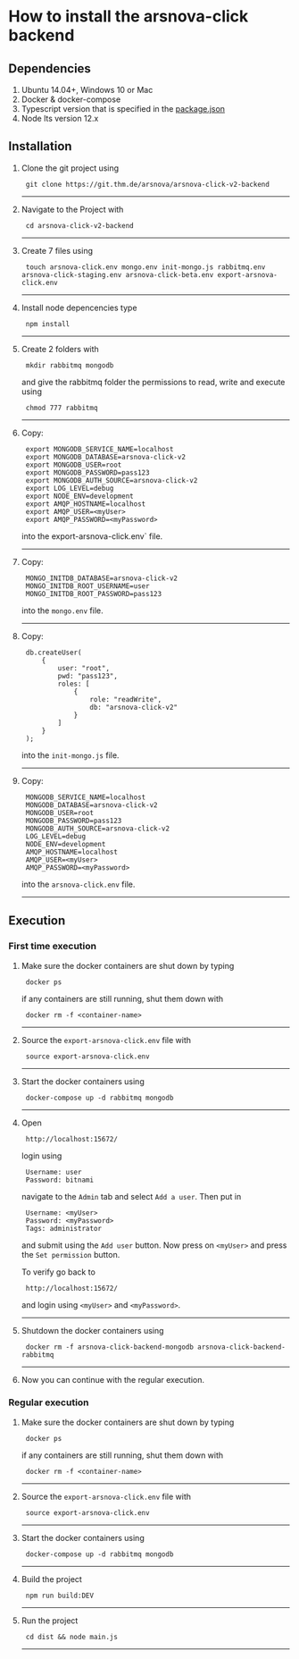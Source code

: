 # How to install the arsnova-click backend

## Dependencies 

1. Ubuntu 14.04+, Windows 10 or Mac
2. Docker & docker-compose
3. Typescript version that is specified in the [package.json](https://git.thm.de/arsnova/arsnova-click-v2-backend/-/blob/staging/package.json)
4. Node lts version 12.x

## Installation 

1. Clone the git project using 

        git clone https://git.thm.de/arsnova/arsnova-click-v2-backend
    - - - 

2. Navigate to the Project with 

        cd arsnova-click-v2-backend
    - - - 

3. Create 7 files using

        touch arsnova-click.env mongo.env init-mongo.js rabbitmq.env arsnova-click-staging.env arsnova-click-beta.env export-arsnova-click.env
    - - - 

4. Install node depencencies type

        npm install 
    - - - 

5. Create 2 folders with

        mkdir rabbitmq mongodb

    and give the rabbitmq folder the permissions to read, write and execute using 

        chmod 777 rabbitmq
    - - -

6. Copy: 

        export MONGODB_SERVICE_NAME=localhost
        export MONGODB_DATABASE=arsnova-click-v2
        export MONGODB_USER=root
        export MONGODB_PASSWORD=pass123
        export MONGODB_AUTH_SOURCE=arsnova-click-v2
        export LOG_LEVEL=debug
        export NODE_ENV=development
        export AMQP_HOSTNAME=localhost
        export AMQP_USER=<myUser>
        export AMQP_PASSWORD=<myPassword>

    into the export-arsnova-click.env` file. 
    - - - 

7. Copy: 

        MONGO_INITDB_DATABASE=arsnova-click-v2
        MONGO_INITDB_ROOT_USERNAME=user
        MONGO_INITDB_ROOT_PASSWORD=pass123

    into the `mongo.env` file. 
    - - - 

8. Copy: 

        db.createUser(
            {
                user: "root",
                pwd: "pass123",
                roles: [
                    {
                        role: "readWrite",
                        db: "arsnova-click-v2"
                    }
                ]
            }
        );

    into the `init-mongo.js` file. 
    - - - 

9. Copy: 

        MONGODB_SERVICE_NAME=localhost
        MONGODB_DATABASE=arsnova-click-v2
        MONGODB_USER=root
        MONGODB_PASSWORD=pass123
        MONGODB_AUTH_SOURCE=arsnova-click-v2
        LOG_LEVEL=debug
        NODE_ENV=development
        AMQP_HOSTNAME=localhost
        AMQP_USER=<myUser>
        AMQP_PASSWORD=<myPassword>
    
    into the `arsnova-click.env` file. 
    - - - 

## Execution

### First time execution 

1. Make sure the docker containers are shut down by typing

        docker ps 

    if any containers are still running, shut them down with 

        docker rm -f <container-name>
    - - - 

2. Source the `export-arsnova-click.env` file with 

        source export-arsnova-click.env
    - - - 

3. Start the docker containers using 

        docker-compose up -d rabbitmq mongodb
    - - - 

4. Open 
        
        http://localhost:15672/

    login using 

        Username: user
        Password: bitnami

    navigate to the `Admin` tab and select `Add a user`. Then put in

        Username: <myUser>
        Password: <myPassword>
        Tags: administrator

    and submit using the `Add user` button. 
    Now press on `<myUser>` and press the `Set permission` button. 

    To verify go back to 

        http://localhost:15672/

    and login using `<myUser>` and `<myPassword>`.
    - - - 

5. Shutdown the docker containers using

        docker rm -f arsnova-click-backend-mongodb arsnova-click-backend-rabbitmq
    - - - 

6. Now you can continue with the regular execution. 

### Regular execution

1. Make sure the docker containers are shut down by typing

        docker ps 

    if any containers are still running, shut them down with 

        docker rm -f <container-name>
    - - - 

2. Source the `export-arsnova-click.env` file with 

        source export-arsnova-click.env
    - - - 

3. Start the docker containers using 

        docker-compose up -d rabbitmq mongodb
    - - - 

4. Build the project 

        npm run build:DEV
    - - - 

5. Run the project 

        cd dist && node main.js
    - - - 
